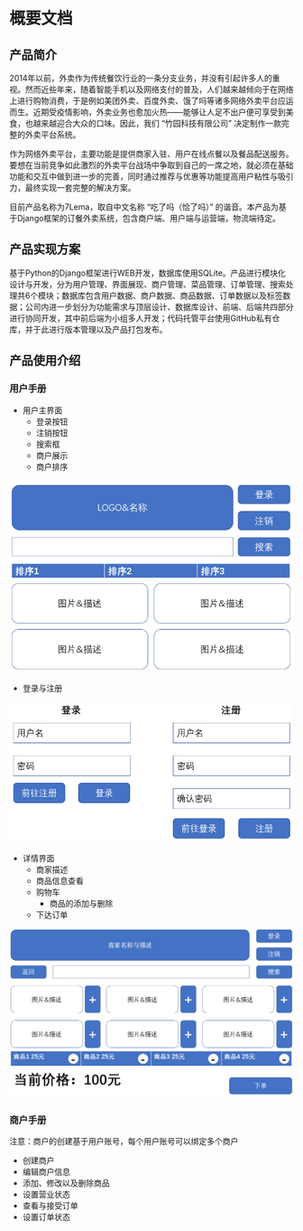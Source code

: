 # 概要文档

## 产品简介

2014年以前，外卖作为传统餐饮行业的一条分支业务，并没有引起许多人的重视。然而近些年来，随着智能手机以及网络支付的普及，人们越来越倾向于在网络上进行购物消费，于是例如美团外卖、百度外卖、饿了吗等诸多网络外卖平台应运而生。近期受疫情影响，外卖业务也愈加火热——能够让人足不出户便可享受到美食，也越来越迎合大众的口味。因此，我们 “竹园科技有限公司” 决定制作一款完整的外卖平台系统。

作为网络外卖平台，主要功能是提供商家入驻、用户在线点餐以及餐品配送服务。要想在当前竞争如此激烈的外卖平台战场中争取到自己的一席之地，就必须在基础功能和交互中做到进一步的完善，同时通过推荐与优惠等功能提高用户粘性与吸引力，最终实现一套完整的解决方案。

目前产品名称为7Lema，取自中文名称 “吃了吗（恰了吗）” 的谐音。本产品为基于Django框架的订餐外卖系统，包含商户端、用户端与运营端，物流端待定。

## 产品实现方案

基于Python的Django框架进行WEB开发，数据库使用SQLite。产品进行模块化设计与开发，分为用户管理、界面展现、商户管理、菜品管理、订单管理、搜索处理共6个模块；数据库包含用户数据、商户数据、商品数据、订单数据以及标签数据；公司内进一步划分为功能需求与顶层设计、数据库设计、前端、后端共四部分进行协同开发，其中前后端为小组多人开发；代码托管平台使用GitHub私有仓库，并于此进行版本管理以及产品打包发布。

## 产品使用介绍

### 用户手册

- 用户主界面
  - 登录按钮
  - 注销按钮
  - 搜索框
  - 商户展示
  - 商户排序

![image-main](mainmenu.png)

- 登录与注册

![image-user_ui](user_ui.png)

- 详情界面
  - 商家描述
  - 商品信息查看
  - 购物车
    - 商品的添加与删除
  - 下达订单

![image-detail](detail.png)

### 商户手册

注意：商户的创建基于用户账号，每个用户账号可以绑定多个商户

- 创建商户
- 编辑商户信息
- 添加、修改以及删除商品
- 设置营业状态
- 查看与接受订单
- 设置订单状态
